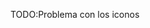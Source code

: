 TODO:Problema con los iconos <link href="./src/assets/fontawesome-free (1)/css (1)/all.min (1).css" rel="stylesheet" type="text/css">